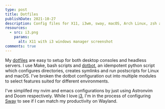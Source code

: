 ```yaml
---
type: post
title: Dotfiles
publishDate: 2021-10-27
description: Config files for X11, i3wm, sway, macOS, Arch Linux, zsh and bash
resources:
  - src: i3.png
    params:
      alt: X11 with i3 windows manager screenshot
comments: true
---
```


My [dotfiles](https://github.com/brettinternet/dotfiles) are easy to setup for
both desktop consoles and headless servers. I use Make, bash scripts and
[dotbot](https://github.com/anishathalye/dotbot), an idempotent python script
which configures directories, creates symlinks and run postscripts for Linux and
macOS. I've broken the dotbot configuration out into multiple modules to select
features suited for different environments.

I've simplifed my nvim and emacs configurations by just using Astronvim and Doom
respectively. While I love [i3](https://i3wm.org/), I'm in the process of
configuring [Sway](https://swaywm.org/) to see if I can match my productivity on
Wayland.

